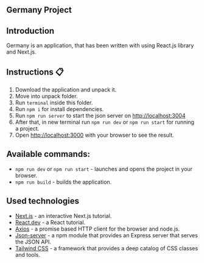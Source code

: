 ## Germany Project

## Introduction
Germany is an application, that has been written with using React.js library and Next.js.

## Instructions :clipboard:

1. Download the application and unpack it.
2. Move into unpack folder.
3. Run `terminal` inside this folder.
4. Run `npm i` for install dependencies.
5. Run `npm run server` to start the json server on [http://localhost:3004](http://localhost:3004)
5. After that, in new terminal run `npm run dev` or `npm run start` for running a project.
6. Open [http://localhost:3000](http://localhost:3000) with your browser to see the result.

## Available commands:

- ```npm run dev``` or ```npm run start``` - launches and opens the project in your browser.
- ```npm run build``` - builds the application.

## Used technologies

- [Next.js](https://nextjs.org/learn) - an interactive Next.js tutorial.
- [React.dev](https://react.dev/learn) - a React tutorial.
- [Axios](https://axios-http.com/) -  a promise based HTTP client for the browser and node.js.
- [Json-server](https://json-server.dev/) - a npm module that provides an Express server that serves the JSON API.
- [Tailwind CSS](https://tailwindcss.com/docs/installation) - a framework that provides a deep catalog of CSS classes and tools.

